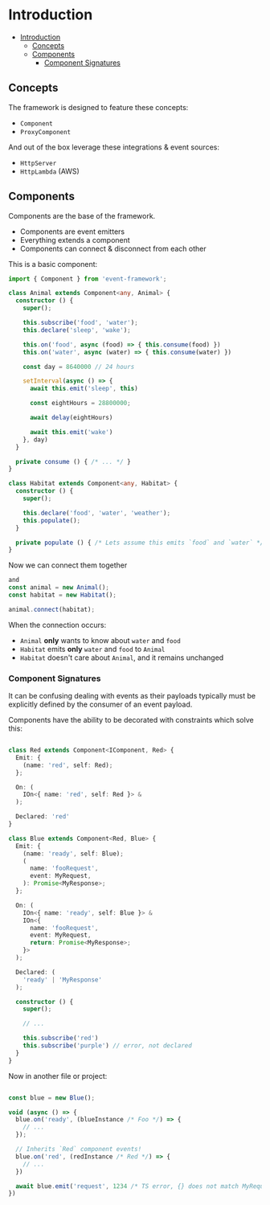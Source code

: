 # Introduction

- [Introduction](#introduction)
  - [Concepts](#concepts)
  - [Components](#components)
    - [Component Signatures](#component-signatures)

## Concepts

The framework is designed to feature these concepts:

- `Component`
- `ProxyComponent`

And out of the box leverage these integrations & event sources:
- `HttpServer`
- `HttpLambda` (AWS)

## Components

Components are the base of the framework.

- Components are event emitters
- Everything extends a component
- Components can connect & disconnect from each other

This is a basic component:

```ts
import { Component } from 'event-framework';

class Animal extends Component<any, Animal> {
  constructor () {
    super();

    this.subscribe('food', 'water');
    this.declare('sleep', 'wake');

    this.on('food', async (food) => { this.consume(food) })
    this.on('water', async (water) => { this.consume(water) })

    const day = 8640000 // 24 hours

    setInterval(async () => {
      await this.emit('sleep', this)

      const eightHours = 28800000;

      await delay(eightHours)

      await this.emit('wake')
    }, day)
  }

  private consume () { /* ... */ }
}

class Habitat extends Component<any, Habitat> {
  constructor () {
    super();

    this.declare('food', 'water', 'weather');
    this.populate();
  }

  private populate () { /* Lets assume this emits `food` and `water` */ }
}
```

Now we can connect them together

```ts
and
const animal = new Animal();
const habitat = new Habitat();

animal.connect(habitat);
```

When the connection occurs:
- `Animal` **only** wants to know about `water` and `food`
- `Habitat` emits **only** `water` and `food` to `Animal`
- `Habitat` doesn't care about `Animal`, and it remains unchanged

### Component Signatures

It can be confusing dealing with events as their payloads typically must be explicitly defined by the consumer of an event payload.

Components have the ability to be decorated with constraints which solve this:

```ts

class Red extends Component<IComponent, Red> {
  Emit: {
    (name: 'red', self: Red);
  };

  On: (
    IOn<{ name: 'red', self: Red }> &
  );

  Declared: 'red'
}

class Blue extends Component<Red, Blue> {
  Emit: {
    (name: 'ready', self: Blue);
    (
      name: 'fooRequest',
      event: MyRequest,
    ): Promise<MyResponse>;
  };

  On: (
    IOn<{ name: 'ready', self: Blue }> &
    IOn<{
      name: 'fooRequest',
      event: MyRequest,
      return: Promise<MyResponse>;
    }>
  );

  Declared: (
    'ready' | 'MyResponse'
  );

  constructor () {
    super();

    // ...

    this.subscribe('red')
    this.subscribe('purple') // error, not declared
  }
}

```

Now in another file or project:

```ts

const blue = new Blue();

void (async () => {
  blue.on('ready', (blueInstance /* Foo */) => {
    // ...
  });

  // Inherits `Red` component events!
  blue.on('red', (redInstance /* Red */) => {
    // ...
  })

  await blue.emit('request', 1234 /* TS error, {} does not match MyRequest */)
})
```
